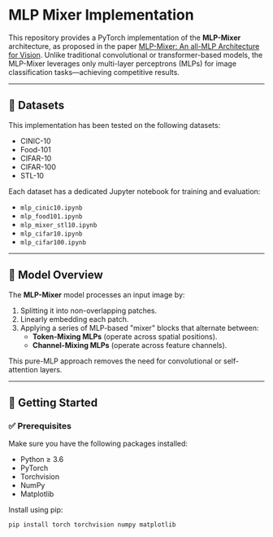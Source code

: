 # MLP Mixer Implementation

This repository provides a PyTorch implementation of the **MLP-Mixer** architecture, as proposed in the paper [MLP-Mixer: An all-MLP Architecture for Vision](https://arxiv.org/abs/2105.01601). Unlike traditional convolutional or transformer-based models, the MLP-Mixer leverages only multi-layer perceptrons (MLPs) for image classification tasks—achieving competitive results.

---

## 📁 Datasets

This implementation has been tested on the following datasets:

- CINIC-10
- Food-101
- CIFAR-10
- CIFAR-100
- STL-10

Each dataset has a dedicated Jupyter notebook for training and evaluation:

- `mlp_cinic10.ipynb`
- `mlp_food101.ipynb`
- `mlp_mixer_stl10.ipynb`
- `mlp_cifar10.ipynb`
- `mlp_cifar100.ipynb`

---

## 🧠 Model Overview

The **MLP-Mixer** model processes an input image by:

1. Splitting it into non-overlapping patches.
2. Linearly embedding each patch.
3. Applying a series of MLP-based "mixer" blocks that alternate between:
   - **Token-Mixing MLPs** (operate across spatial positions).
   - **Channel-Mixing MLPs** (operate across feature channels).

This pure-MLP approach removes the need for convolutional or self-attention layers.

---

## 🚀 Getting Started

### ✅ Prerequisites

Make sure you have the following packages installed:

- Python ≥ 3.6
- PyTorch
- Torchvision
- NumPy
- Matplotlib

Install using pip:

```bash
pip install torch torchvision numpy matplotlib

